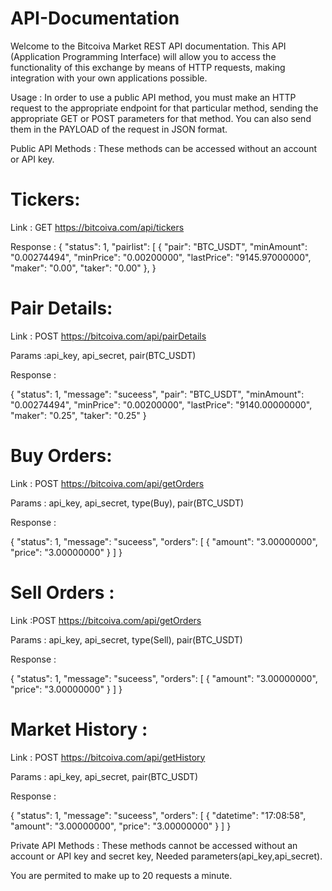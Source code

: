 # API-Documentation
Welcome to the Bitcoiva Market REST API documentation. This API (Application Programming Interface) will allow you to access the functionality of this exchange by means of HTTP requests, making integration with your own applications possible.

Usage :
In order to use a public API method, you must make an HTTP request to the appropriate endpoint for that particular method, sending the appropriate GET or POST parameters for that method. You can also send them in the PAYLOAD of the request in JSON format.

Public API Methods :
These methods can be accessed without an account or API key.

# Tickers:
 
Link : GET https://bitcoiva.com/api/tickers
 
Response :
{
    "status": 1,
    "pairlist": [
        {
            "pair": "BTC_USDT",
            "minAmount": "0.00274494",
            "minPrice": "0.00200000",
            "lastPrice": "9145.97000000",
            "maker": "0.00",
            "taker": "0.00"
        },
}

# Pair Details:

Link : POST https://bitcoiva.com/api/pairDetails

Params :api_key, api_secret, pair(BTC_USDT)

Response : 

{
    "status": 1,
    "message": "suceess",
    "pair": "BTC_USDT",
    "minAmount": "0.00274494",
    "minPrice": "0.00200000",
    "lastPrice": "9140.00000000",
    "maker": "0.25",
    "taker": "0.25"
}

# Buy Orders:

Link : POST https://bitcoiva.com/api/getOrders

Params : api_key, api_secret, type(Buy), pair(BTC_USDT)

Response : 

{
	"status": 1,
	"message": "suceess",
	"orders": [
		{
			"amount": "3.00000000",
			"price": "3.00000000"
		}
	]
}

# Sell Orders :

Link :POST https://bitcoiva.com/api/getOrders
 
Params : api_key, api_secret, type(Sell), pair(BTC_USDT)

Response : 

{
	"status": 1,
	"message": "suceess",
	"orders": [
		{
			"amount": "3.00000000",
			"price": "3.00000000"
		}
	]
}

# Market History :

Link : POST https://bitcoiva.com/api/getHistory

Params : api_key, api_secret, pair(BTC_USDT)

Response : 

{
	"status": 1,
	"message": "suceess",
	"orders": [
		{
		"datetime": "17:08:58",
		"amount": "3.00000000",
		"price": "3.00000000"
		}
	]
}

Private API Methods : 
These methods cannot be accessed without an account or API key and secret key, Needed parameters(api_key,api_secret).

You are permited to make up to 20 requests a minute.




